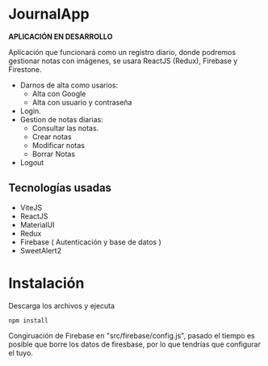 # JournalApp

<strong>APLICACIÓN EN DESARROLLO</strong>

Aplicación que funcionará como un registro diario, donde podremos gestionar notas con imágenes, se usara ReactJS (Redux), Firebase y Firestone.

- Darnos de alta como usarios:
  - Alta con Google
  - Alta con usuario y contraseña
- Login.
- Gestion de notas diarias:
  - Consultar las notas.
  - Crear notas
  - Modificar notas
  - Borrar Notas
- Logout

## Tecnologías usadas

- ViteJS
- ReactJS
- MaterialUI
- Redux
- Firebase ( Autenticación y base de datos )
- SweetAlert2

# Instalación

Descarga los archivos y ejecuta

```
npm install
```

Congiruación de Firebase en "src/firebase/config.js", pasado el tiempo es posible que borre los datos de firesbase, por lo que tendrías que configurar el tuyo.
